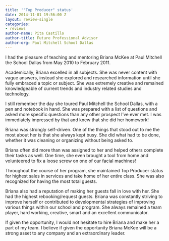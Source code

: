 ```yaml
---
title: '"Top Producer" status'
date: 2014-11-01 19:56:00 Z
layout: review-single
categories:
- reviews
author-name: Pita Castillo
author-title: Future Professional Advisor
author-org: Paul Mitchell School Dallas
---
```


I had the pleasure of teaching and mentoring Briana McKee at Paul Mitchell the School Dallas from May 2010 to February 2011.

Academically, Briana excelled in all subjects. She was never content with vague answers, instead she explored and researched information until she fully embraced a topic or subject. She was extremely creative and remained knowledgeable of current trends and industry related studies and technology.

I still remember the day she toured Paul Mitchell the School Dallas, with a pen and notebook in hand. She was prepared with a list of questions and asked more specific questions than any other prospect I’ve ever met. I was immediately impressed by that and knew that she did her homework!

Briana was strongly self-driven. One of the things that stood out to me the most about her is that she always kept busy. She did what had to be done, whether it was cleaning or organizing without being asked to.

Briana often did more than was assigned to her and helped others complete their tasks as well. One time, she even brought a tool from home and volunteered to fix a loose screw on one of our facial machines!

Throughout the course of her program, she maintained Top Producer status for highest sales in services and take home of her entire class. She was also recognized for having the most total guests.

Briana also had a reputation of making her guests fall in love with her. She had the highest rebooking/request guests. Briana was constantly striving to improve herself or contributed to developmental strategies of improving various things within our school and program. She always remained a team player, hard working, creative, smart and an excellent communicator.

If given the opportunity, I would not hesitate to hire Briana and make her a part of my team. I believe if given the opportunity Briana McKee will be a strong asset to any company and an extraordinary leader.
